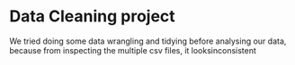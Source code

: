 # Data Cleaning project

We tried doing some data wrangling and tidying before analysing our data, because from inspecting the multiple csv files, it looksinconsistent